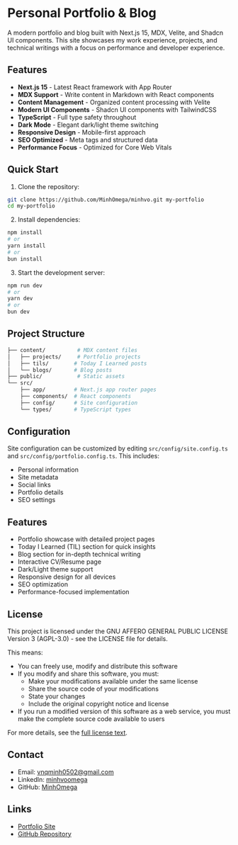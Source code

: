 # Personal Portfolio & Blog

A modern portfolio and blog built with Next.js 15, MDX, Velite, and Shadcn UI components. This site showcases my work experience, projects, and technical writings with a focus on performance and developer experience.

## Features

- **Next.js 15** - Latest React framework with App Router
- **MDX Support** - Write content in Markdown with React components
- **Content Management** - Organized content processing with Velite
- **Modern UI Components** - Shadcn UI components with TailwindCSS
- **TypeScript** - Full type safety throughout
- **Dark Mode** - Elegant dark/light theme switching
- **Responsive Design** - Mobile-first approach
- **SEO Optimized** - Meta tags and structured data
- **Performance Focus** - Optimized for Core Web Vitals

## Quick Start

1. Clone the repository:

```bash
git clone https://github.com/MinhOmega/minhvo.git my-portfolio
cd my-portfolio
```

2. Install dependencies:

```bash
npm install
# or
yarn install
# or
bun install
```

3. Start the development server:

```bash
npm run dev
# or
yarn dev
# or
bun dev
```

## Project Structure

```bash
├── content/          # MDX content files
│   ├── projects/     # Portfolio projects
│   ├── tils/        # Today I Learned posts
│   └── blogs/       # Blog posts
├── public/           # Static assets
└── src/
    ├── app/         # Next.js app router pages
    ├── components/  # React components
    ├── config/      # Site configuration
    └── types/       # TypeScript types
```

## Configuration

Site configuration can be customized by editing `src/config/site.config.ts` and `src/config/portfolio.config.ts`. This includes:

- Personal information
- Site metadata
- Social links
- Portfolio details
- SEO settings

## Features

- Portfolio showcase with detailed project pages
- Today I Learned (TIL) section for quick insights
- Blog section for in-depth technical writing
- Interactive CV/Resume page
- Dark/Light theme support
- Responsive design for all devices
- SEO optimization
- Performance-focused implementation

## License

This project is licensed under the GNU AFFERO GENERAL PUBLIC LICENSE Version 3 (AGPL-3.0) - see the LICENSE file for details.

This means:
- You can freely use, modify and distribute this software
- If you modify and share this software, you must:
  - Make your modifications available under the same license
  - Share the source code of your modifications
  - State your changes
  - Include the original copyright notice and license
- If you run a modified version of this software as a web service, you must make the complete source code available to users

For more details, see the [full license text](https://www.gnu.org/licenses/agpl-3.0.en.html).

## Contact

- Email: vnqminh0502@gmail.com
- LinkedIn: [minhvoomega](https://linkedin.com/in/minhvoomega)
- GitHub: [MinhOmega](https://github.com/minhomega)

## Links

- [Portfolio Site](https://minhvo.is-a.dev)
- [GitHub Repository](https://github.com/MinhOmega/minhvo)